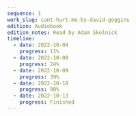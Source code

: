 ```yaml
---
sequence: 1
work_slug: cant-hurt-me-by-david-goggins
edition: Audiobook
edition_notes: Read by Adam Skolnick
timeline:
  - date: 2022-10-04
    progress: 11%
  - date: 2022-10-08
    progress: 24%
  - date: 2022-10-09
    progress: 39%
  - date: 2022-10-10
    progress: 90%
  - date: 2022-10-13
    progress: Finished
---
```

